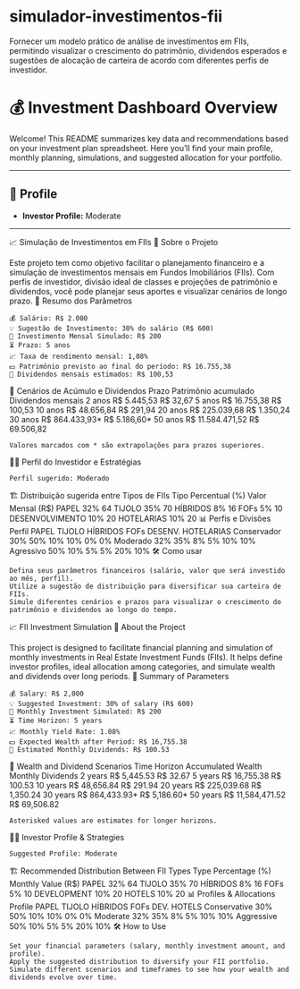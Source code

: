 # simulador-investimentos-fii
Fornecer um modelo prático de análise de investimentos em FIIs, permitindo visualizar o crescimento do patrimônio, dividendos esperados e sugestões de alocação de carteira de acordo com diferentes perfis de investidor.
# 💰 Investment Dashboard Overview

Welcome! This README summarizes key data and recommendations based on your investment plan spreadsheet. Here you’ll find your main profile, monthly planning, simulations, and suggested allocation for your portfolio.

---

## 🧑 Profile

- **Investor Profile:** Moderate

---

📈 Simulação de Investimentos em FIIs
🚀 Sobre o Projeto

Este projeto tem como objetivo facilitar o planejamento financeiro e a simulação de investimentos mensais em Fundos Imobiliários (FIIs). Com perfis de investidor, divisão ideal de classes e projeções de patrimônio e dividendos, você pode planejar seus aportes e visualizar cenários de longo prazo.
📝 Resumo dos Parâmetros

    💰 Salário: R$ 2.000
    💡 Sugestão de Investimento: 30% do salário (R$ 600)
    📆 Investimento Mensal Simulado: R$ 200
    ⏳ Prazo: 5 anos
    📈 Taxa de rendimento mensal: 1,08%
    💵 Patrimônio previsto ao final do período: R$ 16.755,38
    💸 Dividendos mensais estimados: R$ 100,53

🔮 Cenários de Acúmulo e Dividendos
Prazo	Patrimônio acumulado	Dividendos mensais
2 anos	R$ 5.445,53	R$ 32,67
5 anos	R$ 16.755,38	R$ 100,53
10 anos	R$ 48.656,84	R$ 291,94
20 anos	R$ 225.039,68	R$ 1.350,24
30 anos	R$ 864.433,93*	R$ 5.186,60*
50 anos	R$ 11.584.471,52	R$ 69.506,82

    Valores marcados com * são extrapolações para prazos superiores.

🧑‍💼 Perfil do Investidor e Estratégias

    Perfil sugerido: Moderado

🏗️ Distribuição sugerida entre Tipos de FIIs
Tipo	Percentual (%)	Valor Mensal (R$)
PAPEL	32%	64
TIJOLO	35%	70
HÍBRIDOS	8%	16
FOFs	5%	10
DESENVOLVIMENTO	10%	20
HOTELARIAS	10%	20
📊 Perfis e Divisões
Perfil	PAPEL	TIJOLO	HÍBRIDOS	FOFs	DESENV.	HOTELARIAS
Conservador	30%	50%	10%	10%	0%	0%
Moderado	32%	35%	8%	5%	10%	10%
Agressivo	50%	10%	5%	5%	20%	10%
🛠️ Como usar

    Defina seus parâmetros financeiros (salário, valor que será investido ao mês, perfil).
    Utilize a sugestão de distribuição para diversificar sua carteira de FIIs.
    Simule diferentes cenários e prazos para visualizar o crescimento do patrimônio e dividendos ao longo do tempo.

📈 FII Investment Simulation
🚀 About the Project

This project is designed to facilitate financial planning and simulation of monthly investments in Real Estate Investment Funds (FIIs). It helps define investor profiles, ideal allocation among categories, and simulate wealth and dividends over long periods.
📝 Summary of Parameters

    💰 Salary: R$ 2,000
    💡 Suggested Investment: 30% of salary (R$ 600)
    📆 Monthly Investment Simulated: R$ 200
    ⏳ Time Horizon: 5 years
    📈 Monthly Yield Rate: 1.08%
    💵 Expected Wealth after Period: R$ 16,755.38
    💸 Estimated Monthly Dividends: R$ 100.53

🔮 Wealth and Dividend Scenarios
Time Horizon	Accumulated Wealth	Monthly Dividends
2 years	R$ 5,445.53	R$ 32.67
5 years	R$ 16,755.38	R$ 100.53
10 years	R$ 48,656.84	R$ 291.94
20 years	R$ 225,039.68	R$ 1,350.24
30 years	R$ 864,433.93*	R$ 5,186.60*
50 years	R$ 11,584,471.52	R$ 69,506.82

    Asterisked values are estimates for longer horizons.

🧑‍💼 Investor Profile & Strategies

    Suggested Profile: Moderate

🏗️ Recommended Distribution Between FII Types
Type	Percentage (%)	Monthly Value (R$)
PAPEL	32%	64
TIJOLO	35%	70
HÍBRIDOS	8%	16
FOFs	5%	10
DEVELOPMENT	10%	20
HOTELS	10%	20
📊 Profiles & Allocations
Profile	PAPEL	TIJOLO	HÍBRIDOS	FOFs	DEV.	HOTELS
Conservative	30%	50%	10%	10%	0%	0%
Moderate	32%	35%	8%	5%	10%	10%
Aggressive	50%	10%	5%	5%	20%	10%
🛠️ How to Use

    Set your financial parameters (salary, monthly investment amount, and profile).
    Apply the suggested distribution to diversify your FII portfolio.
    Simulate different scenarios and timeframes to see how your wealth and dividends evolve over time.
